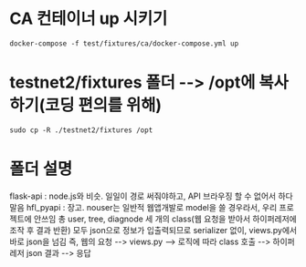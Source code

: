 # CA 컨테이너 up 시키기
```
docker-compose -f test/fixtures/ca/docker-compose.yml up
```

# testnet2/fixtures 폴더 --> /opt에 복사하기(코딩 편의를 위해)
```
sudo cp -R ./testnet2/fixtures /opt
```

# 폴더 설명
flask-api : node.js와 비슷. 일일이 경로 써줘야하고, API 브라우징 할 수 없어서 하다 말음
hfl_pyapi : 장고. nouser는 일반적 웹앱개발로 model을 쓸 경우라서, 우리 프로젝트에 안쓰임
총 user, tree, diagnode 세 개의 class(웹 요청을 받아서 하이퍼레저에 조작 후 결과 반환)
모두 json으로 정보가 입출력되므로 serializer 없이, views.py에서 바로 json을 넘김
즉, 웹의 요청 --> views.py --> 로직에 따라 class 호출 --> 하이퍼레저 json 결과 --> 응답
